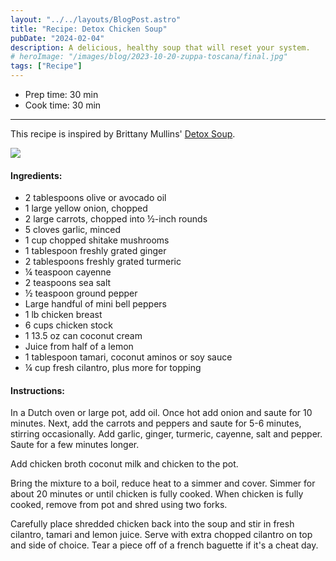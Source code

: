 ```yaml
---
layout: "../../layouts/BlogPost.astro"
title: "Recipe: Detox Chicken Soup"
pubDate: "2024-02-04"
description: A delicious, healthy soup that will reset your system.
# heroImage: "/images/blog/2023-10-20-zuppa-toscana/final.jpg"
tags: ["Recipe"]
---
```


<ul class="recipe-meta">
    <li>Prep time: 30 min</li>
    <li>Cook time: 30 min</li>
</ul>

---

This recipe is inspired by Brittany Mullins' [Detox Soup](https://www.eatingbirdfood.com/detox-soup).

![](/images/blog/2024-02-04-detox-chicken-soup/detox-soup-website.png)

<h4>Ingredients:</h4>

<ul>
    <li itemProp="recipeIngredient">2 tablespoons olive or avocado oil</li>
    <li itemProp="recipeIngredient">1 large yellow onion, chopped</li>
    <li itemProp="recipeIngredient">2 large carrots, chopped into ½-inch rounds</li>
    <li itemProp="recipeIngredient">5 cloves garlic, minced</li>
    <li itemProp="recipeIngredient">1 cup chopped shitake mushrooms</li>
    <li itemProp="recipeIngredient">1 tablespoon freshly grated ginger</li>
    <li itemProp="recipeIngredient">2 tablespoons freshly grated turmeric</li>
    <li itemProp="recipeIngredient">¼ teaspoon cayenne</li>
    <li itemProp="recipeIngredient">2 teaspoons sea salt</li>
    <li itemProp="recipeIngredient">½ teaspoon ground pepper</li>
    <li itemProp="recipeIngredient">Large handful of mini bell peppers</li>
    <li itemProp="recipeIngredient">1 lb chicken breast</li>
    <li itemProp="recipeIngredient">6 cups chicken stock</li>
    <li itemProp="recipeIngredient">1 13.5 oz can coconut cream</li>
    <li itemProp="recipeIngredient">Juice from half of a lemon</li>
    <li itemProp="recipeIngredient">1 tablespoon tamari, coconut aminos or soy sauce</li>
    <li itemProp="recipeIngredient">¼ cup fresh cilantro, plus more for topping</li>
</ul>

<h4>Instructions:</h4>

<p itemProp="recipeInstruction">In a Dutch oven or large pot, add oil. Once hot add onion and saute for 10 minutes. Next, add the carrots and peppers and saute for 5-6 minutes, stirring occasionally. Add garlic, ginger, turmeric, cayenne, salt and pepper. Saute for a few minutes longer.</p>

<p itemProp="recipeInstruction">Add chicken broth coconut milk and chicken to the pot.</p>
<p itemProp="recipeInstruction">Bring the mixture to a boil, reduce heat to a simmer and cover. Simmer for about 20 minutes or until chicken is fully cooked. When chicken is fully cooked, remove from pot and shred using two forks.</p>

<p itemProp="recipeInstruction">Carefully place shredded chicken back into the soup and stir in fresh cilantro, tamari and lemon juice. Serve with extra chopped cilantro on top and side of choice. Tear a piece off of a french baguette if it's a cheat day.</p>
